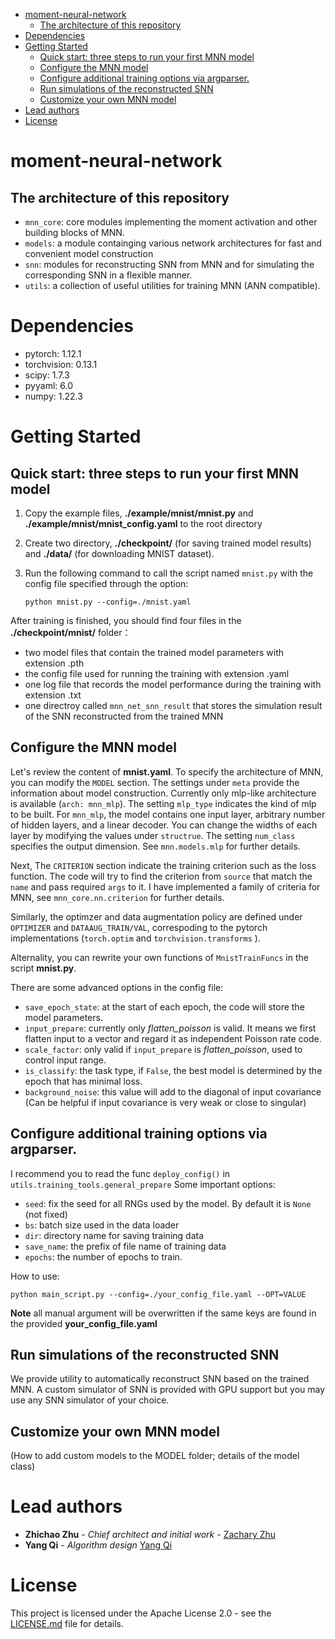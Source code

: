 - [moment-neural-network](#moment-neural-network)
  - [The architecture of this repository](#the-architecture-of-this-repository)
- [Dependencies](#dependencies)
- [Getting Started](#getting-started)
  - [Quick start: three steps to run your first MNN model](#quick-start-three-steps-to-run-your-first-mnn-model)
  - [Configure the MNN model](#configure-the-mnn-model)
  - [Configure additional training options via argparser.](#configure-additional-training-options-via-argparser)
  - [Run simulations of the reconstructed SNN](#run-simulations-of-the-reconstructed-snn)
  - [Customize your own MNN model](#customize-your-own-mnn-model)
- [Lead authors](#lead-authors)
- [License](#license)

# moment-neural-network

## The architecture of this repository

* `mnn_core`: core modules implementing the moment activation and other building blocks of MNN.
* `models`: a module containging various network architectures for fast and convenient model construction
* `snn`: modules for reconstructing SNN from MNN and for simulating the corresponding SNN in a flexible manner.
* `utils`: a collection of useful utilities for training MNN (ANN compatible).

# Dependencies
* pytorch: 1.12.1
* torchvision: 0.13.1
* scipy: 1.7.3
* pyyaml: 6.0
* numpy: 1.22.3

# Getting Started

## Quick start: three steps to run your first MNN model

1. Copy the example files, **./example/mnist/mnist.py** and **./example/mnist/mnist_config.yaml** to the root directory
2. Create two directory, **./checkpoint/** (for saving trained model results) and **./data/** (for downloading MNIST dataset).
3. Run the following command to call the script named `mnist.py` with the config file specified through the option:

   ```
   python mnist.py --config=./mnist.yaml
   ```

After training is finished, you should find four files in the **./checkpoint/mnist/** folder：

- two model files that contain the trained model parameters with extension .pth
- the config file used for running the training with extension .yaml
- one log file that records the model performance during the training with extension .txt
- one directroy called `mnn_net_snn_result` that stores the simulation result of the SNN reconstructed from the trained MNN

## Configure the MNN model

Let's review the content of **mnist.yaml**.
To specify the architecture of MNN, you can modify the `MODEL` section.
The settings under `meta` provide the information about model construction.
Currently only mlp-like architecture is available (`arch: mnn_mlp`).
The setting `mlp_type` indicates the kind of mlp to be built. For `mnn_mlp`, the model contains one input layer, arbitrary number of hidden layers, and a linear decoder.
You can change the widths of each layer by modifying the values under `structrue`. The setting `num_class` specifies the output dimension.
See `mnn.models.mlp` for further details.

Next, The `CRITERION` section indicate the training criterion such as the loss function.
The code will try to find the criterion from `source` that match the `name` and pass required `args` to it.
I have implemented a family of criteria for MNN, see `mnn_core.nn.criterion` for further details.

Similarly, the optimzer and data augmentation policy are defined under `OPTIMIZER` and `DATAAUG_TRAIN/VAL`, correspoding to the pytorch implementations (`torch.optim` and `torchvision.transforms` ).

Alternality, you can rewrite your own functions of `MnistTrainFuncs` in the script **mnist.py**.

There are some advanced options in the config file:

* `save_epoch_state`: at the start of each epoch, the code will store the model parameters.
* `input_prepare`: currently only *flatten_poisson* is valid. It means we first flatten input to a vector and regard it as independent Poisson rate code.
* `scale_factor`: only valid if `input_prepare` is *flatten_poisson*, used to control input range.
* `is_classify`: the task type, if `False`, the best model is determined by the epoch that has minimal loss.
* `background_noise`: this value will add to the diagonal of input covariance (Can be helpful if input covariance is very weak or close to singular)

## Configure additional training options via argparser.

I recommend you to read the func `deploy_config()` in `utils.training_tools.general_prepare`
Some important options:

* `seed`: fix the seed for all RNGs used by the model. By default it is `None` (not fixed)
* `bs`: batch size used in the data loader
* `dir`: directory name for saving training data
* `save_name`: the prefix of file name of training data
* `epochs`: the number of epochs to train.

How to use:

```
python main_script.py --config=./your_config_file.yaml --OPT=VALUE
```

**Note** all manual argument will be overwritten if the same keys are found in the provided **your_config_file.yaml**

## Run simulations of the reconstructed SNN

We provide utility to automatically reconstruct SNN based on the trained MNN.
A custom simulator of SNN is provided with GPU support but you may use any SNN simulator of your choice.

## Customize your own MNN model

(How to add custom models to the MODEL folder; details of the model class)

# Lead authors

- **Zhichao Zhu** - *Chief architect and initial work* - [Zachary Zhu](https://github.com/Acturos)
- **Yang Qi** - *Algorithm design* [Yang Qi](https://github.com/qiyangku)

# License

This project is licensed under the Apache License 2.0 - see the [LICENSE.md](LICENSE.md) file for details.
